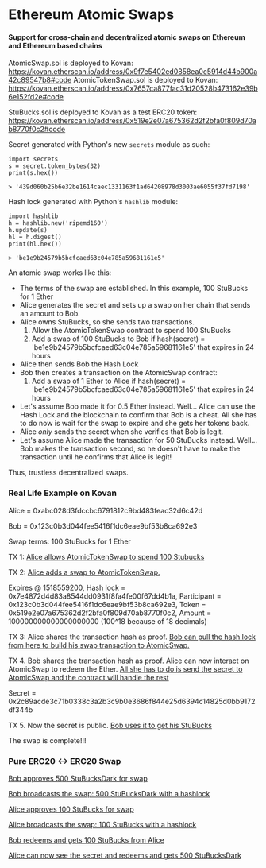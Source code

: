 # Ethereum Atomic Swaps
#### Support for cross-chain and decentralized atomic swaps on Ethereum and Ethereum based chains

AtomicSwap.sol is deployed to Kovan: https://kovan.etherscan.io/address/0x9f7e5402ed0858ea0c5914d44b900a42c89547b8#code
AtomicTokenSwap.sol is deployed to Kovan: https://kovan.etherscan.io/address/0x7657ca877fac31d20528b473162e39b6e152fd2e#code

StuBucks.sol is deployed to Kovan as a test ERC20 token: https://kovan.etherscan.io/address/0x519e2e07a675362d2f2bfa0f809d70ab8770f0c2#code

Secret generated with Python's new `secrets` module as such:

```
import secrets
s = secret.token_bytes(32)
print(s.hex())

> '439d060b25b6e32be1614caec1331163f1ad64208978d3003ae6055f37fd7198'
```

Hash lock generated with Python's `hashlib` module:

```
import hashlib
h = hashlib.new('ripemd160')
h.update(s)
hl = h.digest()
print(hl.hex())

> 'be1e9b24579b5bcfcaed63c04e785a59681161e5'
```

An atomic swap works like this:

- The terms of the swap are established. In this example, 100 StuBucks for 1 Ether
- Alice generates the secret and sets up a swap on her chain that sends an amount to Bob.
- Alice owns StuBucks, so she sends two transactions.
	1. Allow the AtomicTokenSwap contract to spend 100 StuBucks
	2. Add a swap of 100 StuBucks to Bob if hash(secret) = 'be1e9b24579b5bcfcaed63c04e785a59681161e5' that expires in 24 hours
- Alice then sends Bob the Hash Lock
- Bob then creates a transaction on the AtomicSwap contract:
	1. Add a swap of 1 Ether to Alice if hash(secret) = 'be1e9b24579b5bcfcaed63c04e785a59681161e5' that expires in 24 hours
- Let's assume Bob made it for 0.5 Ether instead. Well... Alice can use the Hash Lock and the blockchain to confirm that Bob is a cheat. All she has to do now is wait for the swap to expire and she gets her tokens back.
- Alice *only* sends the secret when she verifies that Bob is legit.
- Let's assume Alice made the transaction for 50 StuBucks instead. Well... Bob makes the transaction second, so he doesn't have to make the transaction until he confirms that Alice is legit!

Thus, trustless decentralized swaps.

### Real Life Example on Kovan

Alice = 0xabc028d3fdccbc6791812c9bd483feac32d6c42d

Bob = 0x123c0b3d044fee5416f1dc6eae9bf53b8ca692e3

Swap terms: 100 StuBucks for 1 Ether

TX 1: [Alice allows AtomicTokenSwap to spend 100 Stubucks](https://kovan.etherscan.io/tx/0xf14bc94022f9a8f2aaaf99a93e451747398d3c291f547c3d82f783c6caa434b1)

TX 2: [Alice adds a swap to AtomicTokenSwap.](https://kovan.etherscan.io/tx/0x61860c8177bc9b57d8f1e32962209f253b30857a4eb924025b8f77845b51a694)

Expires @ 1518559200, Hash lock = 0x7e4872d4d83a8544dd0931f8fa4fe00f67dd4b1a, Participant = 0x123c0b3d044fee5416f1dc6eae9bf53b8ca692e3, Token = 0x519e2e07a675362d2f2bfa0f809d70ab8770f0c2, Amount = 100000000000000000000 (100^18 because of 18 decimals)

TX 3: Alice shares the transaction hash as proof. [Bob can pull the hash lock from here to build his swap transaction to AtomicSwap.](https://kovan.etherscan.io/tx/0xe89bc468d30d10da93bd503001aeb382682d9985b42d098bc5750ddc9ca3a853)

TX 4. Bob shares the transaction hash as proof. Alice can now interact on AtomicSwap to redeem the Ether. [All she has to do is send the secret to AtomicSwap and the contract will handle the rest](https://kovan.etherscan.io/tx/0x2a7ff4e9e5ef12da9c4229a40a5435bbcfad68b96d2fd227ca1b9d55702c6b56)

Secret = 0x2c89acde3c71b0338c3a2b3c9b0e3686f844e25d6394c14825d0bb9172df344b

TX 5. Now the secret is public. [Bob uses it to get his StuBucks](https://kovan.etherscan.io/tx/0x4ad5128d51dd902c1dea44da09746827bbadf25edc48d60099bd72eab7792cb6)

The swap is complete!!!

### Pure ERC20 <-> ERC20 Swap

[Bob approves 500 StuBucksDark for swap](https://kovan.etherscan.io/tx/0x5d6d63ca969c1d6a28f6e333f93d62ffaf46b3c3c623214bd06365d0f494c409)

[Bob broadcasts the swap: 500 StuBucksDark with a hashlock](https://kovan.etherscan.io/tx/0x683e4b78a1409ea24fe1cfeb6aef94f3ea7a0515e2ed633fc7ba001dc6571a5e)

[Alice approves 100 StuBucks for swap](https://kovan.etherscan.io/tx/0x6cec836cccf746c9605050b565936119702722ce0fa5457dc88a7575f0c7b90b)

[Alice broadcasts the swap: 100 StuBucks with a hashlock](https://kovan.etherscan.io/tx/0x399bd3d9fb42381cc3cd69032785174ad514be51b978d704a283ff9565bf6c0d)

[Bob redeems and gets 100 StuBucks from Alice](https://kovan.etherscan.io/tx/0xeaf58fd2d770c0b5217ffa235f285d25aae43f113d3cb65aea32d622744974b4)

[Alice can now see the secret and redeems and gets 500 StuBucksDark](https://kovan.etherscan.io/tx/0x9f9e29d18d9cdda5640579eedd0adc5b011577df04120e7a51c2ccca93a8e211)
